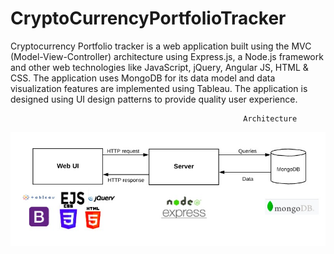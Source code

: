 # CryptoCurrencyPortfolioTracker
Cryptocurrency Portfolio tracker is a web application built using the MVC (Model-View-Controller) architecture using Express.js, a Node.js framework and other web technologies like JavaScript, jQuery, Angular JS, HTML & CSS. 
The application uses MongoDB for its data model and data visualization features are implemented using Tableau.
The application is designed using UI design patterns to provide quality user experience.


                                                        Architecture
![alt text](https://github.com/ishwaryav/Cryptocurrency-Portfolio-Tracker/blob/master/Reports/CryptocurrencyPortfolioTracker_Architecture.jpg)

